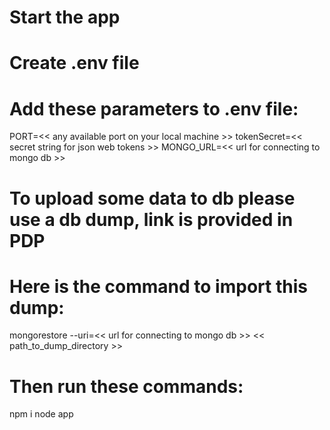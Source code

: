 # Start the app

# Create .env file

# Add these parameters to .env file:

PORT=<< any available port on your local machine >>
tokenSecret=<< secret string for json web tokens >>
MONGO_URL=<< url for connecting to mongo db >>

# To upload some data to db please use a db dump, link is provided in PDP

# Here is the command to import this dump:

mongorestore --uri=<< url for connecting to mongo db >> << path_to_dump_directory >>


# Then run these commands:

npm i
node app

